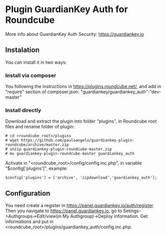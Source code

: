 # Plugin GuardianKey Auth for Roundcube

More info about GuardianKey Auth Security: https://guardiankey.io

## Instalation

You can install it in two ways:

### Install via composer

You following the instructions in https://plugins.roundcube.net/, and add in "require" section of composer.json:
	"guardiankey/guardiankey_auth":"dev-master"

### Install directly

Download and extract the plugin into folder "plugins", in Roundcube root files and rename folder of plugin:

	# cd <roundcube_root>/plugins
	# wget https://github.com/pauloangelo/guardiankey-plugin-roundcube/archive/master.zip
	# unzip guardiankey-plugin-roundcube-master.zip
	# mv guardiankey-plugin-roundcube-master guardiankey_auth
	
Activate in "<roundcube_root>/config/config.inc.php", in variable "$config['plugins']", example:

    $config['plugins'] = ['archive', 'zipdownload','guardiankey_auth'];

## Configuration

You need create a register in https://panel.guardiankey.io/auth/register. Then you navigate to https://panel.guardiankey.io, go to Setings->Authgroups->Edit/view(in My Authgroup)->Deploy information.
Get informations and put in <roundcube_root>/plugins/guardiankey_auth/config.inc.php.


